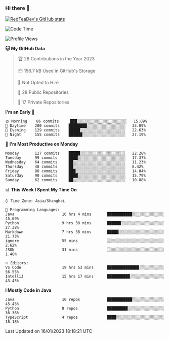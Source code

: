 ### Hi there 👋

<!--
**RedTeaDev/RedTeaDev** is a ✨ _special_ ✨ repository because its `README.md` (this file) appears on your GitHub profile.

Here are some ideas to get you started:

- 🔭 I’m currently working on ...
- 🌱 I’m currently learning ...
- 👯 I’m looking to collaborate on ...
- 🤔 I’m looking for help with ...
- 💬 Ask me about ...
- 📫 How to reach me: ...
- 😄 Pronouns: ...
- ⚡ Fun fact: ...
-->

<!--
[![wakatime](https://wakatime.com/badge/user/6b101ed0-04c0-4490-9283-eb61f2efff96.svg)](https://wakatime.com/@6b101ed0-04c0-4490-9283-eb61f2efff96)
!-->

[![RedTeaDev's GitHub stats](https://github-readme-stats.vercel.app/api?username=RedTeaDev)](https://github.com/anuraghazra/github-readme-stats)
<!--
[![willianrod's wakatime stats](https://github-readme-stats.vercel.app/api/wakatime?username=RedTeaDev)](https://github.com/anuraghazra/github-readme-stats)
!-->
<!--START_SECTION:waka-->
![Code Time](http://img.shields.io/badge/Code%20Time-1%2C152%20hrs%2045%20mins-blue)

![Profile Views](http://img.shields.io/badge/Profile%20Views-1-blue)

**🐱 My GitHub Data** 

> 🏆 28 Contributions in the Year 2023
 > 
> 📦 156.7 kB Used in GitHub's Storage 
 > 
> 🚫 Not Opted to Hire
 > 
> 📜 28 Public Repositories 
 > 
> 🔑 17 Private Repositories  
 > 
**I'm an Early 🐤** 

```text
🌞 Morning    86 commits     ███░░░░░░░░░░░░░░░░░░░░░░   15.09% 
🌆 Daytime    200 commits    ████████░░░░░░░░░░░░░░░░░   35.09% 
🌃 Evening    129 commits    █████░░░░░░░░░░░░░░░░░░░░   22.63% 
🌙 Night      155 commits    ██████░░░░░░░░░░░░░░░░░░░   27.19%

```
📅 **I'm Most Productive on Monday** 

```text
Monday       127 commits    █████░░░░░░░░░░░░░░░░░░░░   22.28% 
Tuesday      99 commits     ████░░░░░░░░░░░░░░░░░░░░░   17.37% 
Wednesday    64 commits     ██░░░░░░░░░░░░░░░░░░░░░░░   11.23% 
Thursday     48 commits     ██░░░░░░░░░░░░░░░░░░░░░░░   8.42% 
Friday       80 commits     ███░░░░░░░░░░░░░░░░░░░░░░   14.04% 
Saturday     90 commits     ████░░░░░░░░░░░░░░░░░░░░░   15.79% 
Sunday       62 commits     ██░░░░░░░░░░░░░░░░░░░░░░░   10.88%

```


📊 **This Week I Spent My Time On** 

```text
⌚︎ Time Zone: Asia/Shanghai

💬 Programming Languages: 
Java                     16 hrs 4 mins       ███████████░░░░░░░░░░░░░░   45.69% 
Python                   9 hrs 38 mins       ██████░░░░░░░░░░░░░░░░░░░   27.38% 
Markdown                 7 hrs 38 mins       █████░░░░░░░░░░░░░░░░░░░░   21.73% 
ignore                   55 mins             ░░░░░░░░░░░░░░░░░░░░░░░░░   2.62% 
JSON                     31 mins             ░░░░░░░░░░░░░░░░░░░░░░░░░   1.48%

🔥 Editors: 
VS Code                  19 hrs 53 mins      ██████████████░░░░░░░░░░░   56.55% 
IntelliJ                 15 hrs 17 mins      ██████████░░░░░░░░░░░░░░░   43.45%

```

**I Mostly Code in Java** 

```text
Java                     10 repos            ███████████░░░░░░░░░░░░░░   45.45% 
Python                   8 repos             █████████░░░░░░░░░░░░░░░░   36.36% 
TypeScript               4 repos             ████░░░░░░░░░░░░░░░░░░░░░   18.18%

```



 Last Updated on 16/01/2023 18:18:21 UTC
<!--END_SECTION:waka-->


